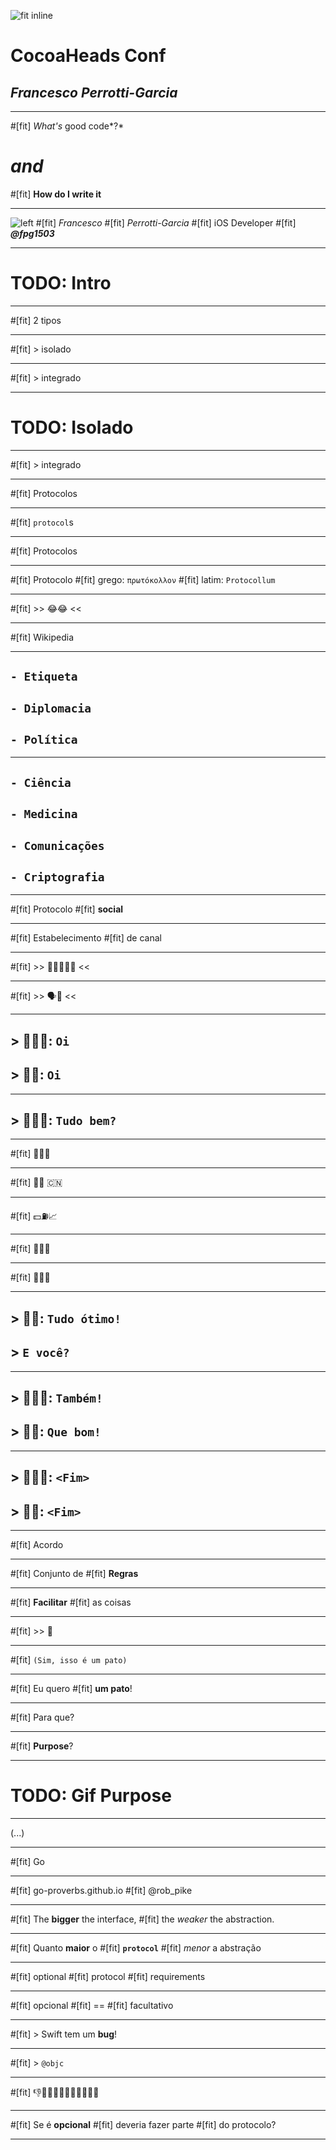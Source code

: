 ![fit inline](logo-cocoa-heads.gif)

# CocoaHeads Conf

## *Francesco Perrotti-Garcia*

---

#[fit] *What's* good code*?*

# *and*

#[fit] **How do I write it**

---

![left](gravatar.jpg)
#[fit] *Francesco* 
#[fit] *Perrotti-Garcia*
#[fit] iOS Developer
#[fit] **_@fpg1503_**

---

# TODO: Intro

---

#[fit] 2 tipos

---

#[fit] > isolado

---

#[fit] > integrado

---

# TODO: Isolado

---

#[fit] > integrado

---

#[fit] Protocolos

---

#[fit] `protocol`s

---

#[fit] Protocolos

---

#[fit] Protocolo
#[fit] grego: `πρωτόκολλον`
#[fit] latim: `Protocollum`

---

#[fit] >> 😂😂 <<

---

#[fit] Wikipedia

---

## `- Etiqueta`
## `- Diplomacia`
## `- Política`

---

## `- Ciência`
## `- Medicina`
## `- Comunicações`
## `- Criptografia`

---

#[fit] Protocolo
#[fit] **social**

---

#[fit] Estabelecimento
#[fit] de canal

---

#[fit] >> 👷🏻‍♀️🎅🏿 <<

---

#[fit] >> 🗣💬 <<

---

## > 👷🏻‍♀️: `Oi`
## > 🎅🏿: `Oi`

---

## > 👷🏻‍♀️: `Tudo bem?`

---

#[fit] 🎅🏿💭

---

#[fit] 🚸🎁 🇨🇳

---

#[fit] 💵⛽️📈

---

#[fit] 💸😰🎄

---

#[fit] 🤔🤔🤔
 
---

## > 🎅🏿: `Tudo ótimo!`
## > `E você?`

---

## > 👷🏻‍♀️: `Também!`
## > 🎅🏿: `Que bom!`

---

## > 👷🏻‍♀️: `<Fim>`
## > 🎅🏿: `<Fim>`

---

#[fit] Acordo

---

#[fit] Conjunto de
#[fit] **Regras**

---

#[fit] **Facilitar**
#[fit] as coisas

---

#[fit] >> 🐥 

---

#[fit] `(Sim, isso é um pato)`

---

#[fit] Eu quero
#[fit] **um pato**!

---

#[fit] Para que?

---

#[fit] **Purpose**?

---

# TODO: Gif Purpose

---

(...)

---

#[fit] Go

---

#[fit] go-proverbs.github.io
#[fit] @rob_pike 

---

#[fit] The **bigger** the interface,
#[fit] the *weaker* the abstraction.

---

#[fit] Quanto **maior** o
#[fit] **`protocol`**
#[fit] *menor* a abstração

---

#[fit] optional 
#[fit] protocol
#[fit] requirements

---

#[fit] opcional
#[fit] ==
#[fit] facultativo

---

#[fit] > Swift tem um **bug**!

---

#[fit] > `@objc`

---

#[fit] 👎👎🏿👎🏻👎🏾👎🏼👎🏽

---

#[fit] Se é **opcional**
#[fit] deveria fazer parte
#[fit] do protocolo?

---

